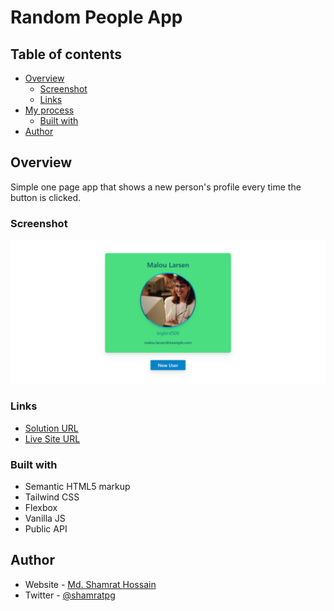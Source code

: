 # Random People App

## Table of contents

- [Overview](#overview)
  - [Screenshot](#screenshot)
  - [Links](#links)
- [My process](#my-process)
  - [Built with](#built-with)
- [Author](#author)


## Overview

Simple one page app that shows a new person's profile every time the button is clicked.


### Screenshot

![](images/screenshot.png)


### Links

- [Solution URL](https://github.com/shamratPG/kanye-rest-quote-app)
- [Live Site URL](https://shamratpg.github.io/kanye-rest-quote-app/)


### Built with

- Semantic HTML5 markup
- Tailwind CSS
- Flexbox
- Vanilla JS
- Public API


## Author

- Website - [Md. Shamrat Hossain](https://github.com/shamratPG)
- Twitter - [@shamratpg](https://twitter.com/shamratpg)

